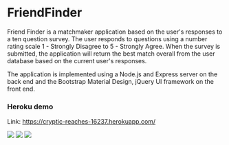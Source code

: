 # FriendFinder


Friend Finder is a matchmaker application based on the user's responses to a ten question survey. 
The user responds to questions using a number rating scale 1 - Strongly Disagree to 5 - Strongly Agree. When the survey is submitted, the application will return the best match overall from the user database based on the current user's responses.

The application is implemented using a Node.js and Express server on the back end and the Bootstrap Material Design, jQuery UI
 framework on the front end.

### Heroku demo
Link: https://cryptic-reaches-16237.herokuapp.com/


![](app/public/assets/HomeScreenshot.png)
![](app/public/assets/SurveyScreenshot.png)
![](app/public/assets/FriendScreenshot.png)